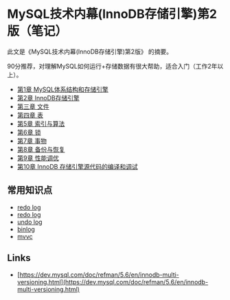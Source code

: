 # MySQL技术内幕(InnoDB存储引擎)第2版（笔记）

此文是《MySQL技术内幕(InnoDB存储引擎)第2版》 的摘要。

90分推荐，对理解MySQL如何运行+存储数据有很大帮助，适合入门（工作2年以上）。

- [第1章 MySQL体系结构和存储引擎](chapter-01.md)
- [第2章 InnoDB存储引擎](chapter-02.md)
- [第三章 文件](chapter-03.md)
- [第四章 表](chapter-04.md)
- [第5章 索引与算法](chapter-05.md)
- [第6章 锁](chapter-06.md)
- [第7章 事物](chapter-07.md)
- [第8章 备份与恢复](chapter-08.md)
- [第9章 性能调优](chapter-09.md)
- [第10章 InnoDB 存储引擎源代码的编译和调试](chapter-10.md)

## 常用知识点

- [redo log](chapter-03.md#重做日志文件)
- [redo log](chapter-07.md#redo-log)
- [undo log](chapter-07.md#undo-log)
- [binlog](chapter-03.md#二进制文件)
- [mvvc](chapter-06.md#一致性非锁定读)

## Links

- [https://dev.mysql.com/doc/refman/5.6/en/innodb-multi-versioning.html](https://dev.mysql.com/doc/refman/5.6/en/innodb-multi-versioning.html)